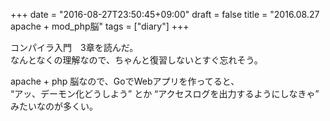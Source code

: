 +++
date = "2016-08-27T23:50:45+09:00"
draft = false
title = "2016.08.27 apache + mod_php脳"
tags = ["diary"]
+++

コンパイラ入門　3章を読んだ。  
なんとなくの理解なので、ちゃんと復習しないとすぐ忘れそう。

<!--more-->

apache + php 脳なので、GoでWebアプリを作ってると、  
“アッ、デーモン化どうしよう” とか “アクセスログを出力するようにしなきゃ” みたいなのが多くい。
